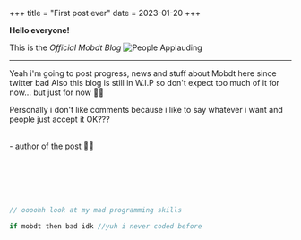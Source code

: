+++
title = "First post ever"
date = 2023-01-20
+++

**Hello everyone!**

This is the *Official Mobdt Blog*
![People Applauding](https://media.tenor.com/d4IoWSzQtMsAAAAC/clapping.gif "clap clap")

---

Yeah i'm going to post progress, news and stuff about Mobdt here since twitter bad
Also this blog is still in W.I.P so don't expect too much of it for now... but just for now 👻👻

Personally i don't like comments because i like to say whatever i want and people just accept it OK???

<br>
- author of the post 💋💄

<!-- i wish there was a easier way to do this... -->
<br>
<br>
<br>
<br>
<br>
<br>


```js
// oooohh look at my mad programming skills

if mobdt then bad idk //yuh i never coded before
```

